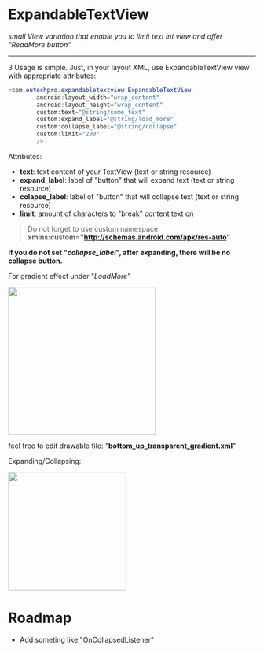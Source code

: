# ExpandableTextView

_small View variation that enable you to limit text int view and offer "ReadMore button"._

----
3
Usage is simple. Just, in your layout XML, use ExpandableTextView view with appropriate attributes:


```Java 
<com.eutechpro.expandabletextview.ExpandableTextView
        android:layout_width="wrap_content"
        android:layout_height="wrap_content"
        custom:text="@string/some_text"
        custom:expand_label="@string/load_more"
        custom:collapse_label="@string/collapse"
        custom:limit="200"
        />
```


Attributes:


- **text**: 			text content of your TextView (text or string resource)
- **expand_label**: 	label of "button" that will expand text (text or string resource)
- **colapse_label**: 	label of "button" that will collapse text (text or string resource)
- **limit**: 			amount of characters to "break" content text on

> Do not forget to use custom namespace:
__xmlns:custom="http://schemas.android.com/apk/res-auto"__  






    
    
__If you do not set "_collapse_label_", after expanding, there will be no collapse button.__



For gradient effect under "_LoadMore_" 

<img src="https://dl.dropboxusercontent.com/s/80x97zzwrbmh835/gradient.png"   width="300px">

feel free to edit drawable file: "__bottom_up_transparent_gradient.xml__"


Expanding/Collapsing:

<img src="https://dl.dropboxusercontent.com/s/6kq8soih5fchph9/collapsable_video.gif"   width="240">




# Roadmap


- Add someting like "OnCollapsedListener"


